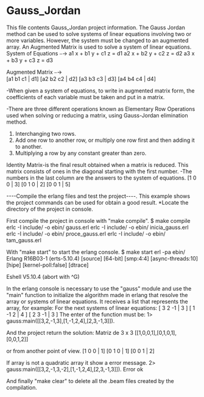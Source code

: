 Gauss_Jordan
============
This file contents Gauss_Jordan project information.
The Gauss Jordan method can be used to solve systems of linear equations involving two or more variables. However, 
the system must be changed to an augmented array.
An Augmented Matrix is used to solve a system of linear equations.
System of Equations ⎯→
                        a1 x + b1 y + c1 z = d1 
                        a2 x + b2 y + c2 z = d2 
                        a3 x + b3 y + c3 z = d3
                     
 Augmented Matrix ⎯→  
                      [a1 b1 c1 | d1]
                      [a2 b2 c2 | d2]
                      [a3 b3 c3 | d3]
                      [a4 b4 c4 | d4]

-When given a system of equations, to write in augmented matrix form, the coefficients of each variable must be 
taken and put in a matrix.

-There are three different operations known as Elementary Row Operations used when solving or reducing a matrix, 
using Gauss-Jordan elimination method.
1. Interchanging two rows.
2. Add one row to another row, or multiply one row first and then adding it
to another.
3. Multiplying a row by any constant greater than zero.

Identity Matrix-is the final result obtained when a matrix is reduced. This matrix consists of ones in the diagonal 
starting with the first number.
-The numbers in the last column are the answers to the system of equations.
[1 0 0 | 3]
[0 1 0 | 2]
[0 0 1 | 5]

----Compile the erlang files and test the project----.
This example shows the project commands can be used for obtain a good result.
*Locate the directory of the project in console.

First compile the project in console with "make compile".
$ make compile
erlc -I include/ -o ebin/ gauss.erl
erlc -I include/ -o ebin/ inicia_gauss.erl
erlc -I include/ -o ebin/ proce_gauss.erl
erlc -I include/ -o ebin/ tam_gauss.erl

With "make start" to start the erlang console.
$ make start
erl -pa ebin/
Erlang R16B03-1 (erts-5.10.4) [source] [64-bit] [smp:4:4] [async-threads:10] [hipe] [kernel-poll:false] [dtrace]

Eshell V5.10.4  (abort with ^G)
>

In the erlang console is necessary to use the "gauss" module and use the "main" function to initialize  the 
algorithm made in erlang that resolve the array or systems of linear equations.
It receives a list that represents the array, for example:
For the next systems of linear equations:
[ 3  2 -1  | 3 ]
[ 1 -1  2  | 4 ]
[ 2  3 -1  | 3 ]
The enter of the function must be:
1> gauss:main([[3,2,-1,3],[1,-1,2,4],[2,3,-1,3]]).

And the project return the solution:
Matriz de 3 x 3
[[1,0,0,1],[0,1,0,1],[0,0,1,2]]

or from another point of view.
 [1 0 0 | 1]
 [0 1 0 | 1]
 [0 0 1 | 2]
 
If array is not a quadratic array it show a error message.
2> gauss:main([[3,2,-1,3,-2],[1,-1,2,4],[2,3,-1,3]]).
Error
ok


And finally "make clear" to delete all the .beam files created by the compilation. 
